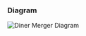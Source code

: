 ### Diagram
![Diner Merger Diagram](https://user-images.githubusercontent.com/30439829/151430913-bb30e6e7-6ea9-4e8d-966a-882454c662e2.png)
